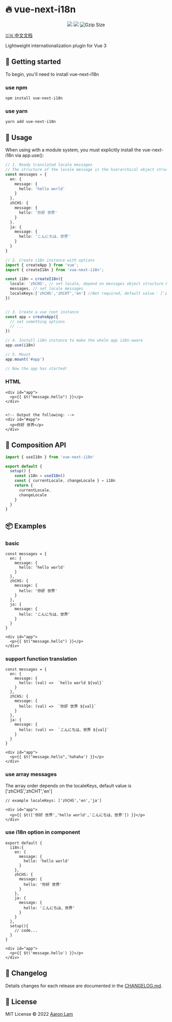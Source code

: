 # 🔥️ vue-next-i18n

<p align="center">
<img src="https://github.com/Aaronlamz/vue-next-i18n/actions/workflows/npm-publish.yml/badge.svg?branch=main">
<img src="https://img.shields.io/github/license/Aaronlamz/vue-next-i18n">
<img src="https://img.badgesize.io/https://unpkg.com/vue-next-i18n/dist/vue-next-i18n.cjs.js?compression=gzip&style=flat-square&label=gzip%20size&color=#4fc08d" alt="Gzip Size" />
</p>
<p>
 <a href="./README.zh-CN.md">🇨🇳 中文文档</a> 
</p>
Lightweight internationalization plugin for Vue 3

## 🌈 Getting started
To begin, you'll need to install vue-next-i18n 

### use npm
```
npm install vue-next-i18n
```
### use yarn
```
yarn add vue-next-i18n
```
## 🚀 Usage
When using with a module system, you must explicitly install the vue-next-i18n via app.use():
```typescript
// 1. Ready translated locale messages
// The structure of the locale message is the hierarchical object structure with each locale as the top property
const messages = {
  en: {
    message: {
      hello: 'hello world'
    }
  },
  zhCHS: {
    message: {
      hello: '你好 世界'
    }
  },
  ja: {
    message: {
      hello: 'こんにちは、世界'
    }
  }
}

// 2. Create i18n instance with options
import { createApp } from 'vue';
import { createI18n } from 'vue-next-i18n';

const i18n = createI18n({
  locale: 'zhCHS', // set locale, depend on messages object structure keys
  messages, // set locale messages
  localeKeys:['zhCHS','zhCHT','en'] //Not required, default value： ['zhCHS','zhCHT','en']
})


// 3. Create a vue root instance
const app = createApp({
  // set something options
  // ...
})

// 4. Install i18n instance to make the whole app i18n-aware
app.use(i18n)

// 5. Mount
app.mount('#app')

// Now the app has started!
```
### HTML
```
<div id="app">
  <p>{{ $t("message.hello") }}</p>
</div>


```
```
<!-- Output the following: -->
<div id="#app">
  <p>你好 世界</p>
</div>
```
## 🚌 Composition API
```typescript
import { useI18n } from 'vue-next-i18n'

export default {
  setup() {
    const i18n = useI18n()
    const { currentLocale, changeLocale } = i18n
    return {
      currentLocale,
      changeLocale
    }
  }
}
```

## 📦 Examples

### basic
```
const messages = {
  en: {
    message: {
      hello: 'hello world'
    }
  },
  zhCHS: {
    message: {
      hello: '你好 世界'
    }
  },
  ja: {
    message: {
      hello: 'こんにちは、世界'
    }
  }
}

<div id="app">
  <p>{{ $t("message.hello") }}</p>
</div>
```

### support function translation
```
const messages = {
  en: {
    message: {
      hello: (val) =>  `hello world ${val}`
    }
  },
  zhCHS: {
    message: {
      hello: (val) =>  `你好 世界 ${val}`
    }
  },
  ja: {
    message: {
      hello: (val) =>  `こんにちは、世界 ${val}`
    }
  }
}

<div id="app">
  <p>{{ $t("message.hello",'hahaha') }}</p>
</div>
```
### use array messages
The array order depends on the localeKeys, default value is ['zhCHS','zhCHT','en']

```
// example localeKeys: ['zhCHS','en','ja']

<div id="app">
  <p>{{ $t(['你好 世界','hello world','こんにちは、世界']) }}</p>
</div>
```

### use i18n option in component
```
export default {
  i18n:{
    en: {
      message: {
        hello: 'hello world'
      }
    },
    zhCHS: {
      message: {
        hello: '你好 世界'
      }
    },
    ja: {
      message: {
        hello: 'こんにちは、世界'
      }
    } 
  },
  setup(){
    // code...
  }
}

<div id="app">
  <p>{{ $t('message.hello') }}</p>
</div>
```

## 📜 Changelog
Details changes for each release are documented in the [CHANGELOG.md](./CHANGELOG.md).
## 📄 License
MIT License © 2022 [Aaron Lam](https://github.com/Aaronlamz)

